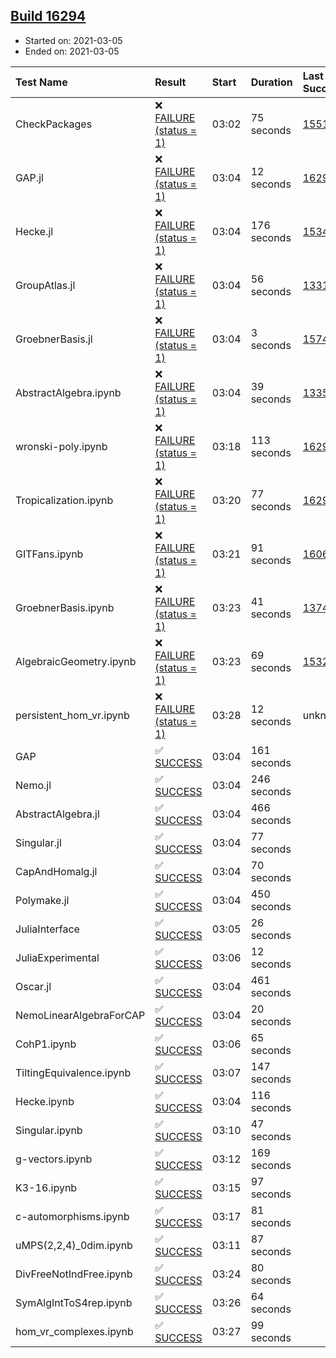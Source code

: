 ## [Build 16294](https://oscarci.mathematik.uni-kl.de/job/oscar/16294/)

* Started on: 2021-03-05
* Ended on: 2021-03-05

| Test Name    | Result | Start | Duration | Last Success | First Failure |
|:-------------|:-------|:------|:---------|:-------------|:--------------|
| CheckPackages | ❌ [FAILURE (status = 1)](https://oscarci.mathematik.uni-kl.de/job/oscar/16294/artifact/logs/build-16294/CheckPackages.log) | 03:02 | 75 seconds | [15514](https://oscarci.mathematik.uni-kl.de/job/oscar/15514/) | [15515](https://oscarci.mathematik.uni-kl.de/job/oscar/15515/) |
| GAP.jl | ❌ [FAILURE (status = 1)](https://oscarci.mathematik.uni-kl.de/job/oscar/16294/artifact/logs/build-16294/GAP.jl.log) | 03:04 | 12 seconds | [16293](https://oscarci.mathematik.uni-kl.de/job/oscar/16293/) | [16294](https://oscarci.mathematik.uni-kl.de/job/oscar/16294/) |
| Hecke.jl | ❌ [FAILURE (status = 1)](https://oscarci.mathematik.uni-kl.de/job/oscar/16294/artifact/logs/build-16294/Hecke.jl.log) | 03:04 | 176 seconds | [15344](https://oscarci.mathematik.uni-kl.de/job/oscar/15344/) | [15348](https://oscarci.mathematik.uni-kl.de/job/oscar/15348/) |
| GroupAtlas.jl | ❌ [FAILURE (status = 1)](https://oscarci.mathematik.uni-kl.de/job/oscar/16294/artifact/logs/build-16294/GroupAtlas.jl.log) | 03:04 | 56 seconds | [13311](https://oscarci.mathematik.uni-kl.de/job/oscar/13311/) | [13312](https://oscarci.mathematik.uni-kl.de/job/oscar/13312/) |
| GroebnerBasis.jl | ❌ [FAILURE (status = 1)](https://oscarci.mathematik.uni-kl.de/job/oscar/16294/artifact/logs/build-16294/GroebnerBasis.jl.log) | 03:04 | 3 seconds | [15745](https://oscarci.mathematik.uni-kl.de/job/oscar/15745/) | [15746](https://oscarci.mathematik.uni-kl.de/job/oscar/15746/) |
| AbstractAlgebra.ipynb | ❌ [FAILURE (status = 1)](https://oscarci.mathematik.uni-kl.de/job/oscar/16294/artifact/logs/build-16294/AbstractAlgebra.ipynb.log) | 03:04 | 39 seconds | [13355](https://oscarci.mathematik.uni-kl.de/job/oscar/13355/) | [13356](https://oscarci.mathematik.uni-kl.de/job/oscar/13356/) |
| wronski-poly.ipynb | ❌ [FAILURE (status = 1)](https://oscarci.mathematik.uni-kl.de/job/oscar/16294/artifact/logs/build-16294/wronski-poly.ipynb.log) | 03:18 | 113 seconds | [16291](https://oscarci.mathematik.uni-kl.de/job/oscar/16291/) | [16292](https://oscarci.mathematik.uni-kl.de/job/oscar/16292/) |
| Tropicalization.ipynb | ❌ [FAILURE (status = 1)](https://oscarci.mathematik.uni-kl.de/job/oscar/16294/artifact/logs/build-16294/Tropicalization.ipynb.log) | 03:20 | 77 seconds | [16293](https://oscarci.mathematik.uni-kl.de/job/oscar/16293/) | [16294](https://oscarci.mathematik.uni-kl.de/job/oscar/16294/) |
| GITFans.ipynb | ❌ [FAILURE (status = 1)](https://oscarci.mathematik.uni-kl.de/job/oscar/16294/artifact/logs/build-16294/GITFans.ipynb.log) | 03:21 | 91 seconds | [16068](https://oscarci.mathematik.uni-kl.de/job/oscar/16068/) | [16069](https://oscarci.mathematik.uni-kl.de/job/oscar/16069/) |
| GroebnerBasis.ipynb | ❌ [FAILURE (status = 1)](https://oscarci.mathematik.uni-kl.de/job/oscar/16294/artifact/logs/build-16294/GroebnerBasis.ipynb.log) | 03:23 | 41 seconds | [13748](https://oscarci.mathematik.uni-kl.de/job/oscar/13748/) | [13749](https://oscarci.mathematik.uni-kl.de/job/oscar/13749/) |
| AlgebraicGeometry.ipynb | ❌ [FAILURE (status = 1)](https://oscarci.mathematik.uni-kl.de/job/oscar/16294/artifact/logs/build-16294/AlgebraicGeometry.ipynb.log) | 03:23 | 69 seconds | [15322](https://oscarci.mathematik.uni-kl.de/job/oscar/15322/) | [15323](https://oscarci.mathematik.uni-kl.de/job/oscar/15323/) |
| persistent_hom_vr.ipynb | ❌ [FAILURE (status = 1)](https://oscarci.mathematik.uni-kl.de/job/oscar/16294/artifact/logs/build-16294/persistent_hom_vr.ipynb.log) | 03:28 | 12 seconds | unknown | unknown |
| GAP | ✅ [SUCCESS](https://oscarci.mathematik.uni-kl.de/job/oscar/16294/artifact/logs/build-16294/GAP.log) | 03:04 | 161 seconds |  |  |
| Nemo.jl | ✅ [SUCCESS](https://oscarci.mathematik.uni-kl.de/job/oscar/16294/artifact/logs/build-16294/Nemo.jl.log) | 03:04 | 246 seconds |  |  |
| AbstractAlgebra.jl | ✅ [SUCCESS](https://oscarci.mathematik.uni-kl.de/job/oscar/16294/artifact/logs/build-16294/AbstractAlgebra.jl.log) | 03:04 | 466 seconds |  |  |
| Singular.jl | ✅ [SUCCESS](https://oscarci.mathematik.uni-kl.de/job/oscar/16294/artifact/logs/build-16294/Singular.jl.log) | 03:04 | 77 seconds |  |  |
| CapAndHomalg.jl | ✅ [SUCCESS](https://oscarci.mathematik.uni-kl.de/job/oscar/16294/artifact/logs/build-16294/CapAndHomalg.jl.log) | 03:04 | 70 seconds |  |  |
| Polymake.jl | ✅ [SUCCESS](https://oscarci.mathematik.uni-kl.de/job/oscar/16294/artifact/logs/build-16294/Polymake.jl.log) | 03:04 | 450 seconds |  |  |
| JuliaInterface | ✅ [SUCCESS](https://oscarci.mathematik.uni-kl.de/job/oscar/16294/artifact/logs/build-16294/JuliaInterface.log) | 03:05 | 26 seconds |  |  |
| JuliaExperimental | ✅ [SUCCESS](https://oscarci.mathematik.uni-kl.de/job/oscar/16294/artifact/logs/build-16294/JuliaExperimental.log) | 03:06 | 12 seconds |  |  |
| Oscar.jl | ✅ [SUCCESS](https://oscarci.mathematik.uni-kl.de/job/oscar/16294/artifact/logs/build-16294/Oscar.jl.log) | 03:04 | 461 seconds |  |  |
| NemoLinearAlgebraForCAP | ✅ [SUCCESS](https://oscarci.mathematik.uni-kl.de/job/oscar/16294/artifact/logs/build-16294/NemoLinearAlgebraForCAP.log) | 03:04 | 20 seconds |  |  |
| CohP1.ipynb | ✅ [SUCCESS](https://oscarci.mathematik.uni-kl.de/job/oscar/16294/artifact/logs/build-16294/CohP1.ipynb.log) | 03:06 | 65 seconds |  |  |
| TiltingEquivalence.ipynb | ✅ [SUCCESS](https://oscarci.mathematik.uni-kl.de/job/oscar/16294/artifact/logs/build-16294/TiltingEquivalence.ipynb.log) | 03:07 | 147 seconds |  |  |
| Hecke.ipynb | ✅ [SUCCESS](https://oscarci.mathematik.uni-kl.de/job/oscar/16294/artifact/logs/build-16294/Hecke.ipynb.log) | 03:04 | 116 seconds |  |  |
| Singular.ipynb | ✅ [SUCCESS](https://oscarci.mathematik.uni-kl.de/job/oscar/16294/artifact/logs/build-16294/Singular.ipynb.log) | 03:10 | 47 seconds |  |  |
| g-vectors.ipynb | ✅ [SUCCESS](https://oscarci.mathematik.uni-kl.de/job/oscar/16294/artifact/logs/build-16294/g-vectors.ipynb.log) | 03:12 | 169 seconds |  |  |
| K3-16.ipynb | ✅ [SUCCESS](https://oscarci.mathematik.uni-kl.de/job/oscar/16294/artifact/logs/build-16294/K3-16.ipynb.log) | 03:15 | 97 seconds |  |  |
| c-automorphisms.ipynb | ✅ [SUCCESS](https://oscarci.mathematik.uni-kl.de/job/oscar/16294/artifact/logs/build-16294/c-automorphisms.ipynb.log) | 03:17 | 81 seconds |  |  |
| uMPS(2,2,4)_0dim.ipynb | ✅ [SUCCESS](https://oscarci.mathematik.uni-kl.de/job/oscar/16294/artifact/logs/build-16294/uMPS-2-2-4-_0dim.ipynb.log) | 03:11 | 87 seconds |  |  |
| DivFreeNotIndFree.ipynb | ✅ [SUCCESS](https://oscarci.mathematik.uni-kl.de/job/oscar/16294/artifact/logs/build-16294/DivFreeNotIndFree.ipynb.log) | 03:24 | 80 seconds |  |  |
| SymAlgIntToS4rep.ipynb | ✅ [SUCCESS](https://oscarci.mathematik.uni-kl.de/job/oscar/16294/artifact/logs/build-16294/SymAlgIntToS4rep.ipynb.log) | 03:26 | 64 seconds |  |  |
| hom_vr_complexes.ipynb | ✅ [SUCCESS](https://oscarci.mathematik.uni-kl.de/job/oscar/16294/artifact/logs/build-16294/hom_vr_complexes.ipynb.log) | 03:27 | 99 seconds |  |  |
